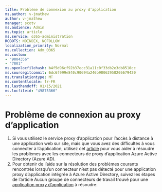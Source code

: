 ```yaml
---
title: Problème de connexion au proxy d’application
ms.author: v-jmathew
author: v-jmathew
manager: scotv
ms.audience: Admin
ms.topic: article
ms.service: o365-administration
ROBOTS: NOINDEX, NOFOLLOW
localization_priority: Normal
ms.collection: Adm_O365
ms.custom:
- "9004356"
- "7801"
ms.openlocfilehash: b4f5d96cf92b37ecc31a11c0f33db2e3db8510cc
ms.sourcegitcommit: 6dc6f999e840c90694a246b90062950205679420
ms.translationtype: MT
ms.contentlocale: fr-FR
ms.lasthandoff: 01/15/2021
ms.locfileid: "49875366"
---
```

# <a name="app-proxy-connection-issue"></a>Problème de connexion au proxy d’application

1. Si vous utilisez le service proxy d’application pour l’accès à distance à une application web sur site, mais que vous avez des difficultés à vous connecter à l’application, utilisez cet [article](https://docs.microsoft.com/azure/active-directory/manage-apps/application-proxy-debug-connectors) pour vous aider à résoudre les problèmes avec les connecteurs de proxy d’application Azure Active Directory (Azure AD).
2. Pour obtenir de l’aide sur la résolution des problèmes courants rencontrés lorsqu’un connecteur n’est pas détecté pour une application proxy d’application intégrée à Azure Active Directory, suivez les étapes de l’article Aucun groupe de connecteurs de travail trouvé pour une [application proxy d’application](https://docs.microsoft.com/azure/active-directory/application-proxy-connectivity-no-working-connector) à résoudre.
